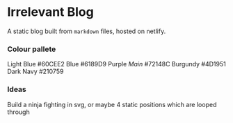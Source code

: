 # Irrelevant Blog

A static blog built from `markdown` files, hosted on netlify.

### Colour pallete

Light Blue #60CEE2
Blue #6189D9
Purple _Main_ #72148C
Burgundy #4D1951
Dark Navy #210759

### Ideas

Build a ninja fighting in svg, or maybe 4 static positions which are looped through
